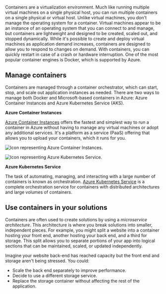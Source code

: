 
Containers are a virtualization environment. Much like running multiple virtual machines on a single physical host, you can run multiple containers on a single physical or virtual host. Unlike virtual machines, you don't manage the operating system for a container. Virtual machines appear to be an instance of an operating system that you can connect to and manage, but containers are lightweight and designed to be created, scaled out, and stopped dynamically. While it's possible to create and deploy virtual machines as application demand increases, containers are designed to allow you to respond to changes on demand. With containers, you can quickly restart in case of a crash or hardware interruption. One of the most popular container engines is Docker, which is supported by Azure.

## Manage containers

Containers are managed through a container orchestrator, which can start, stop, and scale out application instances as needed. There are two ways to manage both Docker and Microsoft-based containers in Azure: Azure Container Instances and Azure Kubernetes Service (AKS).

**Azure Container Instances**

[Azure Container Instances](https://azure.microsoft.com/services/container-instances) offers the fastest and simplest way to run a container in Azure without having to manage any virtual machines or adopt any additional services. It's a platform as a service (PaaS) offering that allows you to upload your containers, which it runs for you.

![Icon representing Azure Container Instances.](https://learn.microsoft.com/en-us/training/azure-fundamentals/azure-compute-fundamentals/media/icon-container-instance-7b714f67.png)

![Icon representing Azure Kubernetes Service.](https://learn.microsoft.com/en-us/training/azure-fundamentals/azure-compute-fundamentals/media/icon-kubernetes-a0946004.png)

**Azure Kubernetes Service**

The task of automating, managing, and interacting with a large number of containers is known as orchestration. [Azure Kubernetes Service](https://azure.microsoft.com/services/kubernetes-service) is a complete orchestration service for containers with distributed architectures and large volumes of containers.

## Use containers in your solutions

Containers are often used to create solutions by using a _microservice architecture_. This architecture is where you break solutions into smaller, independent pieces. For example, you might split a website into a container hosting your front end, another hosting your back end, and a third for storage. This split allows you to separate portions of your app into logical sections that can be maintained, scaled, or updated independently.

Imagine your website back-end has reached capacity but the front end and storage aren't being stressed. You could:

- Scale the back end separately to improve performance.
- Decide to use a different storage service.
- Replace the storage container without affecting the rest of the application.

